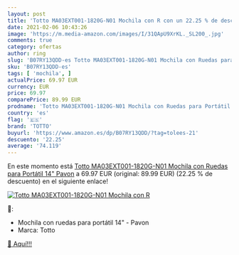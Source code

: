 ```yaml
---
layout: post
title: 'Totto MA03EXT001-1820G-N01 Mochila con R con un 22.25 % de descuento'
date: 2021-02-06 10:43:26
image: 'https://m.media-amazon.com/images/I/31QApU9XrKL._SL200_.jpg'
comments: true
category: ofertas
author: ring
slug: 'B07RY13QDD-es Totto MA03EXT001-1820G-N01 Mochila con Ruedas para...'
sku: 'B07RY13QDD-es'
tags: [ 'mochila', ]
actualPrice: 69.97 EUR
currency: EUR
price: 69.97
comparePrice: 89.99 EUR
prodname: 'Totto MA03EXT001-1820G-N01 Mochila con Ruedas para Portátil 14"  Pavon'
country: 'es'
flag: '🇪🇸'
brand: 'TOTTO'
buyurl: 'https://www.amazon.es/dp/B07RY13QDD/?tag=tolees-21'
descuento: '22.25'
average: '74.119'
---
```


En este momento está [Totto MA03EXT001-1820G-N01 Mochila con Ruedas para Portátil 14"  Pavon](https://www.amazon.es/dp/B07RY13QDD/?tag=tolees-21) a 69.97 EUR (original: 89.99 EUR) (22.25 %  de descuento) en el siguiente enlace!

[![Totto MA03EXT001-1820G-N01 Mochila con R](https://m.media-amazon.com/images/I/31QApU9XrKL._SL200_.jpg)](https://www.amazon.es/dp/B07RY13QDD/?tag=tolees-21)

🔎:

- Mochila con ruedas para portátil 14" - Pavon
- Marca: Totto

[🛒 Aquí!!!](https://www.amazon.es/dp/B07RY13QDD/?tag=tolees-21)
